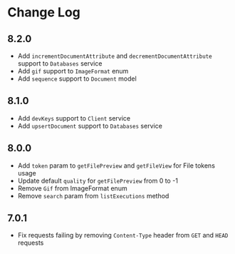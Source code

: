 # Change Log

## 8.2.0

* Add `incrementDocumentAttribute` and `decrementDocumentAttribute` support to `Databases` service
* Add `gif` support to `ImageFormat` enum
* Add `sequence` support to `Document` model

## 8.1.0

* Add `devKeys` support to `Client` service
* Add `upsertDocument` support to `Databases` service

## 8.0.0

* Add `token` param to `getFilePreview` and `getFileView` for File tokens usage
* Update default `quality` for `getFilePreview` from 0 to -1
* Remove `Gif` from ImageFormat enum
* Remove `search` param from `listExecutions` method

## 7.0.1

* Fix requests failing by removing `Content-Type` header from `GET` and `HEAD` requests
